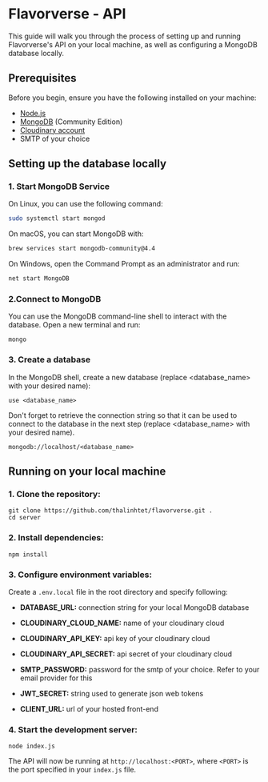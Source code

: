 # Flavorverse - API

This guide will walk you through the process of setting up and running Flavorverse's API on your local machine, as well as configuring a MongoDB database locally.

## Prerequisites

Before you begin, ensure you have the following installed on your machine:

- [Node.js](https://nodejs.org/)
- [MongoDB](https://docs.mongodb.com/manual/installation/) (Community Edition)
- [Cloudinary account](https://cloudinary.com/)
- SMTP of your choice

## Setting up the database locally

### 1. Start MongoDB Service

On Linux, you can use the following command:

```bash
sudo systemctl start mongod
```

On macOS, you can start MongoDB with:

```bash
brew services start mongodb-community@4.4
```

On Windows, open the Command Prompt as an administrator and run:

```bash
net start MongoDB
```

### 2.Connect to MongoDB

You can use the MongoDB command-line shell to interact with the database. Open a new terminal and run:

```
mongo
```

### 3. Create a database

In the MongoDB shell, create a new database (replace <database_name> with your desired name):

```
use <database_name>
```

Don't forget to retrieve the connection string so that it can be used to connect to the database in the next step (replace <database_name> with your desired name).

```
mongodb://localhost/<database_name>
```

## Running on your local machine

### 1. **Clone the repository:**

```
git clone https://github.com/thalinhtet/flavorverse.git .
cd server
```

### 2. **Install dependencies:**

```
npm install
```

### 3. **Configure environment variables:**

Create a `.env.local` file in the root directory and specify following:

- **DATABASE_URL:** connection string for your local MongoDB database

- **CLOUDINARY_CLOUD_NAME:** name of your cloudinary cloud

- **CLOUDINARY_API_KEY:** api key of your cloudinary cloud

- **CLOUDINARY_API_SECRET:** api secret of your cloudinary cloud

- **SMTP_PASSWORD:** password for the smtp of your choice. Refer to your email provider for this

- **JWT_SECRET:** string used to generate json web tokens

- **CLIENT_URL:** url of your hosted front-end

### 4. **Start the development server:**

```
node index.js
```

The API will now be running at `http://localhost:<PORT>`, where `<PORT>` is the port specified in your `index.js` file.
